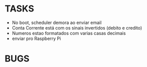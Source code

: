 # TASKS

- No boot, scheduler demora ao enviar email
- Conta Corrente está com os sinais invertidos (debito e credito)
- Numeros estao formatados com varias casas decimais
- enviar pro Raspberry Pi

# BUGS